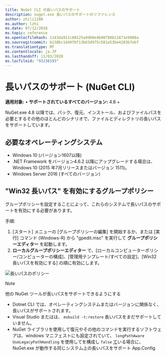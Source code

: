 ```yaml
---
title: NuGet CLI の長いパスのサポート
description: nuget.exe 長いパスのサポートのリファレンス
author: zhili1208
ms.author: lzhi
ms.date: 07/12/2018
ms.topic: reference
ms.openlocfilehash: 1143da911c80125a9d60e4b98798b11871e9988a
ms.sourcegitcommit: b138bc1d49fbf13b63d975c581a53be4283b7ebf
ms.translationtype: MT
ms.contentlocale: ja-JP
ms.lasthandoff: 11/03/2020
ms.locfileid: "93238193"
---
```

# <a name="long-path-support-nuget-cli"></a>長いパスのサポート (NuGet CLI)

**適用対象:** &bullet; **サポートされているすべてのバージョン:** 4.8 +

NuGet.exe 4.8 以降では、パック、復元、インストール、およびファイルパスを必要とするその他のほとんどのシナリオで、ファイルとディレクトリの長いパスをサポートしています。

## <a name="required-operating-system"></a>必要なオペレーティングシステム

-   Windows 10 (バージョン1607以降)
-   .NET Framework をバージョン4.6.2 以降にアップグレードする場合は、Windows 10 (2015 年7月リリースまたはバージョン 1511)。
-   Windows Server 2016 (すべてのバージョン)

## <a name="enable-win32-long-paths-group-policy"></a>"Win32 長いパス" を有効にするグループポリシー

グループポリシーを設定することによって、これらのシステムで長いパスのサポートを有効にする必要があります。

手順:
1. [スタート] メニューの [グループポリシーの編集] を開始するか、または [実行] コマンド (Windows-R) から "gpedit.msc" を実行して **グループポリシーエディター** を起動します。
2. **ローカルグループポリシーエディター** で、[ローカルコンピューターポリシー/コンピューターの構成]、[管理用テンプレート/すべての設定]、[Win32 長いパスを有効にする] の順に有効にします。

![長いパスのポリシー](media/LongPathPolicy.png)


> [!Note]
> 他の NuGet ツールが長いパスをサポートできるようにする
>
> -   Dotnet CLI では、オペレーティングシステムまたはバージョンに関係なく、長いパスがサポートされます。
> -   Visual Studio またはは、 `msbuild -t:restore` 長いパスをまだサポートしていません。
> -   NuGet ライブラリを使用して復元やその他のコマンドを実行するソフトウェアは、windows マニフェストにも設定されていて、 `longPathAware` `UseLegacyPathHandling` を使用してを構成し `false` [て](/archive/blogs/jeremykuhne/net-4-6-2-and-long-paths-on-windows-10)いる場合に、NuGet.exe が動作する同じシステム上の長いパスをサポート App.Config
